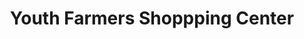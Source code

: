 ---
title: "Youth Farmers Shoppping Center"
url: /longisa/youth-farmers-shoppping-center/
shop: mall
---